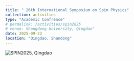```yaml
---
title: " 26th International Symposium on Spin Physics"
collection: activities
type: "Academic Confrence"
# permalink: /activities/spin2025
# venue: Shangdong University, Qingdao"
date: 2025-09-22
location: "Qingdao, Shandong"
---
```

<img src="/images/spin2025.jpg" 
     alt="SPIN2025, Qingdao" 
     style="display: block; margin: 0 auto; max-width: 600px;"/>